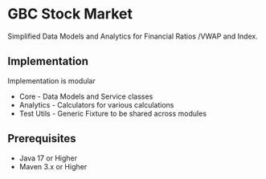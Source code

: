 # GBC Stock Market

Simplified Data Models and Analytics for Financial Ratios /VWAP and Index.


## Implementation

Implementation is modular
-  Core - Data Models and Service classes
-  Analytics - Calculators for various calculations
-  Test Utils - Generic Fixture to be shared across modules


## Prerequisites
- Java 17 or Higher
- Maven 3.x or Higher








